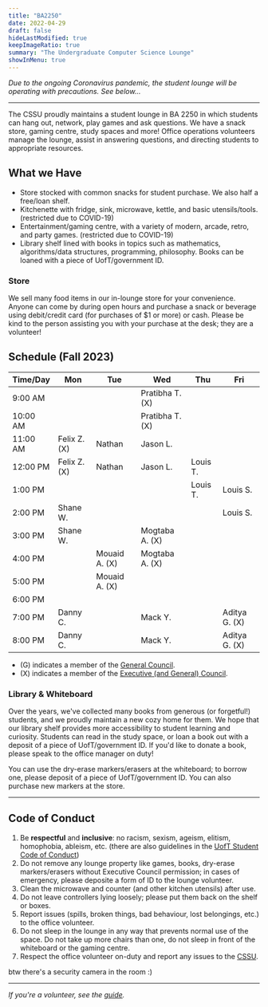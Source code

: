 ```yaml
---
title: "BA2250"
date: 2022-04-29
draft: false
hideLastModified: true
keepImageRatio: true
summary: "The Undergraduate Computer Science Lounge"
showInMenu: true
---
```


_Due to the ongoing Coronavirus pandemic, the student lounge will be operating with precautions. See below..._

---

The CSSU proudly maintains a student lounge in BA 2250 in which students can hang out, network, play games and ask questions. We have a snack store, gaming centre, study spaces and more! Office operations volunteers manage the lounge, assist in answering questions, and directing students to appropriate resources.

## What we Have

- Store stocked with common snacks for student purchase. We also half a free/loan shelf.
- Kitchenette with fridge, sink, microwave, kettle, and basic utensils/tools. (restricted due to COVID-19)
- Entertainment/gaming centre, with a variety of modern, arcade, retro, and party games. (restricted due to COVID-19)
- Library shelf lined with books in topics such as mathematics, algorithms/data structures, programming, philosophy. Books can be loaned with a piece of UofT/government ID.

### Store

We sell many food items in our in-lounge store for your convenience. Anyone can come by during open hours and purchase a snack or beverage using debit/credit card (for purchases of $1 or more) or cash. Please be kind to the person assisting you with your purchase at the desk; they are a volunteer!

## Schedule (Fall 2023)

Time/Day | Mon            | Tue            | Wed           | Thu            | Fri            |
| -------- | -------------- | -------------- | ------------- | -------------- | -------------- |
| 9:00 AM  |                |                |Pratibha T. (X)|                |                |
| 10:00 AM |                |                |Pratibha T. (X)|                |                |
| 11:00 AM | Felix Z. (X)   | Nathan         | Jason L.      |                |                |
| 12:00 PM | Felix Z. (X)   | Nathan         | Jason L.      | Louis T.       |                |
| 1:00 PM  |                |                |               | Louis T.       | Louis S.       |
| 2:00 PM  | Shane W.       |                |               |                | Louis S.       |
| 3:00 PM  | Shane W.       |                | Mogtaba A. (X)|                |                |
| 4:00 PM  |                | Mouaid A. (X)  | Mogtaba A. (X)|                |                |
| 5:00 PM  |                | Mouaid A. (X)  |               |                |                |
| 6:00 PM  |                |                |               |                |                |
| 7:00 PM  | Danny C.       |                | Mack Y.       |                | Aditya G. (X)  |
| 8:00 PM  | Danny C.       |                | Mack Y.       |                | Aditya G. (X)  |

- (G) indicates a member of the [General Council](/about).
- (X) indicates a member of the [Executive (and General) Council](/about).

<!--
| Item                         | Price           | Flavour(s)/Variation(s)                          |
| ---------------------------- | --------------- | ------------------------------------------------ |
| ~~Bottled Water~~            | ~~$1.00~~       | ~~Kirkland Signature~~                           |
| Sparkling Water              | ~~$1.25~~ $1.00 | San Pelligrino, Perrier                          |
| Rougemont Juice              | ~~$0.75~~ $0.50 | Fruit Punch, Peach, Apple-Berry                  |
| Pop/Soda                     | $1.00           | Coca Cola                                        |
| Gatorade                     | $1.75           | Blue, Orange, Red, Yellow                        |
| Arizona                      | $1.75           | Green Tea                                        |
| Chips                        | $0.75           | Crunchy Cheetos, Doritos, Lays (Classic/Ketchup) |
| Nestle Chocolate Candies     | $1.50           | Kitkat, Aero, Coffee Crisps, Smarties            |
| Mars Chocolate Candies       | $1.50           | Mars, M&M, Snickers, Twix                        |
| Kinder Bueno                 | $1.75           | Wafers (x2)                                      |
| Pocky                        | $2.00           | Chocolate                                        |
| Ferrero Rocher               | $2.00           | Hazelnut                                         |
| Wrigley's 5 (Gum)            | $1.50           | Wintermint, Spearmint, Peppermint                |
| Whiteboard Dry-Erase Markers | $1.50           | Red, Green, Blue, Purple                         |

- _Updated 2021/11/14_ - If any price here is inconsistent with the desk price, the latter is to be followed.
- _Updated 2022/02/21_ - In order to purchase items that are less than \$1, please use cash or combine multiple items such that your card transaction can be made. -->

### Library & Whiteboard

Over the years, we've collected many books from generous (or forgetful!) students, and we proudly maintain a new cozy home for them. We hope that our library shelf provides more accessibility to student learning and curiosity. Students can read in the study space, or loan a book out with a deposit of a piece of UofT/government ID. If you'd like to donate a book, please speak to the office manager on duty!

You can use the dry-erase markers/erasers at the whiteboard; to borrow one, please deposit of a piece of UofT/government ID. You can also purchase new markers at the store.

<!-- --- -->

<!-- ## Schedule (Summer 2022)

Office hours (starting May 16th) will be held in BA2250 in the [Bahen Centre for Information Technology](https://goo.gl/maps/16JTD3pr2KKMkCTE7).

| Time/Day | Mon           | Tue        | Wed         | Thu         | Fri      |
| -------- | ------------- | ---------- | ----------- | ----------- | -------- |
| 8:00 AM  |               |            |             |             |          |
| 9:00 AM  |               |            |             |             |          |
| 10:00 AM | Zeling Z.     | Zeling Z.  | Daniel D.   | Ching C.    |          |
| 11:00 AM | Michael N.    | Elyse A.   | Daniel D.   | Ching C.    |          |
| 12:00 PM | Michael N.    | Elyse A.   |             | Sarah X.    | Asma A.  |
| 1:00 PM  | Prahlad R.    | Jessica K. | Angelina C. | Sarah X.    | Asma A.  |
| 2:00 PM  | Prahlad R.    | Jessica K. | Angelina C. | Michael N.  | Howie Y. |
| 3:00 PM  | Owen W.       | Jason L.   | Ruilin P.   | Michael N.  | Howie Y. |
| 4:00 PM  | Owen W.       | Jason L.   | Ruilin P.   | Madhav T.   | Ching C. |
| 5:00 PM  | Aditya G. (X) | Chaerin S. | Ching C.    | Madhav T.   | Ching C. |
| 6:00 PM  | Aditya G. (X) | Chaerin S. | Ching C.    | Sayan F.    | Ching C. |
| 7:00 PM  | Ching C.      | Danny C.   | Rupert W.   | Sayan F.    |          |
| 8:00 PM  | Ching C.      | Danny C.   | Rupert W.   | Benjamin Z. |          |

- (G) indicates a member of the [General Council](/about).
- (X) indicates a member of the [Executive (and General) Council](/about). -->

<!-- Interested in volunteering? Send [Rupert](mailto:rupert.wu@mail.utoronto.ca) an email. -->

---

## Code of Conduct

1. Be **respectful** and **inclusive**: no racism, sexism, ageism, elitism, homophobia, ableism, etc. (there are also guidelines in the [UofT Student Code of Conduct](https://governingcouncil.utoronto.ca/secretariat/policies/code-student-conduct-december-13-2019))
2. Do not remove any lounge property like games, books, dry-erase markers/erasers without Executive Council permission; in cases of emergency, please deposite a form of ID to the lounge volunteer.
3. Clean the microwave and counter (and other kitchen utensils) after use.
4. Do not leave controllers lying loosely; please put them back on the shelf or boxes.
5. Report issues (spills, broken things, bad behaviour, lost belongings, etc.) to the office volunteer.
6. Do not sleep in the lounge in any way that prevents normal use of the space. Do not take up more chairs than one, do not sleep in front of the whiteboard or the gaming centre.
7. Respect the office volunteer on-duty and report any issues to the [CSSU](mailto:utcssu@gmail.com).

btw there's a security camera in the room :)

---

_If you're a volunteer, see the [guide](../ba2250-volunteering/)._

